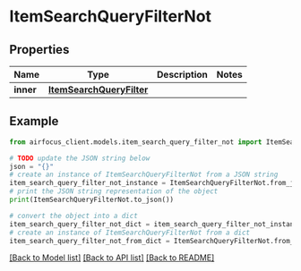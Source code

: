 # ItemSearchQueryFilterNot


## Properties

Name | Type | Description | Notes
------------ | ------------- | ------------- | -------------
**inner** | [**ItemSearchQueryFilter**](ItemSearchQueryFilter.md) |  | 

## Example

```python
from airfocus_client.models.item_search_query_filter_not import ItemSearchQueryFilterNot

# TODO update the JSON string below
json = "{}"
# create an instance of ItemSearchQueryFilterNot from a JSON string
item_search_query_filter_not_instance = ItemSearchQueryFilterNot.from_json(json)
# print the JSON string representation of the object
print(ItemSearchQueryFilterNot.to_json())

# convert the object into a dict
item_search_query_filter_not_dict = item_search_query_filter_not_instance.to_dict()
# create an instance of ItemSearchQueryFilterNot from a dict
item_search_query_filter_not_from_dict = ItemSearchQueryFilterNot.from_dict(item_search_query_filter_not_dict)
```
[[Back to Model list]](../README.md#documentation-for-models) [[Back to API list]](../README.md#documentation-for-api-endpoints) [[Back to README]](../README.md)


